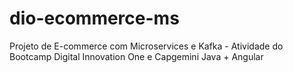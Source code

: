 # dio-ecommerce-ms
Projeto de E-commerce com Microservices e Kafka - Atividade do Bootcamp Digital Innovation One e Capgemini Java + Angular

